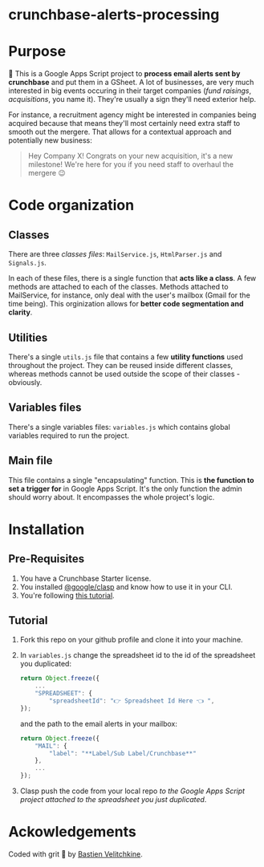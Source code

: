 # crunchbase-alerts-processing

# Purpose

🍫 This is a Google Apps Script project to **process email alerts sent by crunchbase** and put them in a GSheet. A lot of businesses, are very much interested in big events occuring in their target companies (_fund raisings_, _acquisitions_, you name it). They're usually a sign they'll need exterior help.

For instance, a recruitment agency might be interested in companies being acquired because that means they'll most certainly need extra staff to smooth out the mergere. That allows for a contextual approach and potentially new business:

> Hey Company X! Congrats on your new acquisition, it's a new milestone! We're here for you if you need staff to overhaul the mergere 😉

# Code organization

## Classes

There are three _classes files_: `MailService.js`, `HtmlParser.js` and `Signals.js`.

In each of these files, there is a single function that **acts like a class**. A few methods are attached to each of the classes. Methods attached to MailService, for instance, only deal with the user's mailbox (Gmail for the time being). This orginization allows for **better code segmentation and clarity**.

## Utilities

There's a single `utils.js` file that contains a few **utility functions** used throughout the project. They can be reused inside different classes, whereas methods cannot be used outside the scope of their classes - obviously.

## Variables files

There's a single variables files: `variables.js` which contains global variables required to run the project.

## Main file

This file contains a single "encapsulating" function. This is **the function to set a trigger for** in Google Apps Script. It's the only function the admin should worry about. It encompasses the whole project's logic.

# Installation

## Pre-Requisites

1. You have a Crunchbase Starter license.
2. You installed [@google/clasp](https://github.com/google/clasp/) and know how to use it in your CLI.
3. You're following [this tutorial](https://spiral-sturgeon-359.notion.site/Tutorial-69fba4bdc05b4b4ea769f779938023fe).

## Tutorial

1. Fork this repo on your github profile and clone it into your machine.

2. In `variables.js` change the spreadsheet id to the id of the spreadsheet you duplicated:

   ```js
   return Object.freeze({
       ...
       "SPREADSHEET": {
           "spreadsheetId": "👉 Spreadsheet Id Here 👈 ",
   });
   ```

   and the path to the email alerts in your mailbox:

   ```js
   return Object.freeze({
       "MAIL": {
           "label": "**Label/Sub Label/Crunchbase**"
       },
       ...
   });
   ```

3. Clasp push the code from your local repo _to the Google Apps Script project attached to the spreadsheet you just duplicated_.

# Ackowledgements

Coded with grit 💪 by [Bastien Velitchkine](https://www.linkedin.com/in/bastienvelitchkine/).
